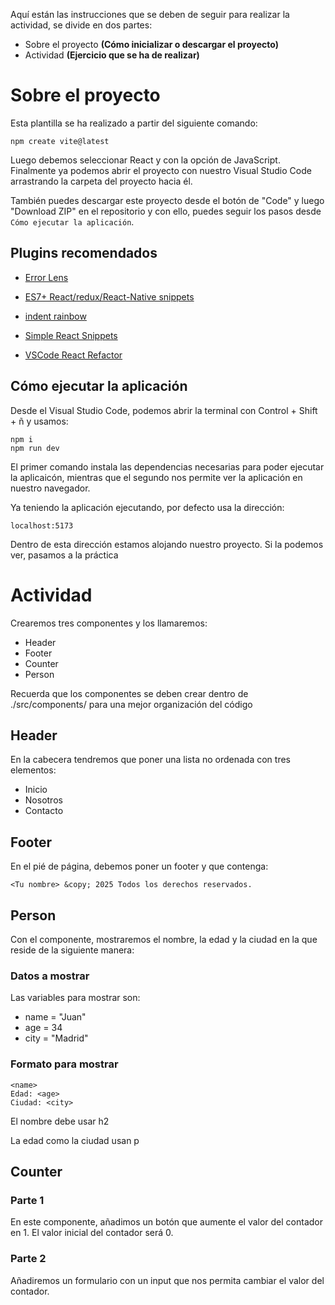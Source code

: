 Aquí están las instrucciones que se deben de seguir para realizar la actividad, se divide en dos partes:
- Sobre el proyecto **(Cómo inicializar o descargar el proyecto)**
- Actividad **(Ejercicio que se ha de realizar)**

# Sobre el proyecto

Esta plantilla se ha realizado a partir del siguiente comando:

```
npm create vite@latest
```

Luego debemos seleccionar React y con la opción de JavaScript. Finalmente ya podemos abrir el proyecto con nuestro Visual Studio Code arrastrando la carpeta del proyecto hacia él.

También puedes descargar este proyecto desde el botón de "Code" y luego "Download ZIP" en el repositorio y con ello, puedes seguir los pasos desde  `Cómo ejecutar la aplicación`.

## Plugins recomendados
- [Error Lens](https://marketplace.visualstudio.com/items?itemName=usernamehw.errorlens)

- [ES7+ React/redux/React-Native snippets](https://marketplace.visualstudio.com/items?itemName=dsznajder.es7-react-js-snippets)

- [indent rainbow](https://marketplace.visualstudio.com/items?itemName=oderwat.indent-rainbow)

- [Simple React Snippets](https://marketplace.visualstudio.com/items?itemName=burkeholland.simple-react-snippets)

- [VSCode React Refactor](https://marketplace.visualstudio.com/items?itemName=planbcoding.vscode-react-refactor)

## Cómo ejecutar la aplicación

Desde el Visual Studio Code, podemos abrir la terminal con Control + Shift + ñ y usamos:

```
npm i
npm run dev
```

El primer comando instala las dependencias necesarias para poder ejecutar la aplicaicón, mientras que el segundo nos permite ver la aplicación en nuestro navegador.

Ya teniendo la aplicación ejecutando, por defecto usa la dirección:
```
localhost:5173
```
Dentro de esta dirección estamos alojando nuestro proyecto. Si la podemos ver, pasamos a la práctica

# Actividad
Crearemos tres componentes y los llamaremos:
- Header
- Footer
- Counter
- Person

Recuerda que los componentes se deben crear dentro de ./src/components/ para una mejor organización del código

## Header
En la cabecera tendremos que poner una lista no ordenada con tres elementos:
- Inicio
- Nosotros
- Contacto

## Footer
En el pié de página, debemos poner un footer y que contenga:

```
<Tu nombre> &copy; 2025 Todos los derechos reservados.
```

## Person

Con el componente, mostraremos el nombre, la edad y la ciudad en la que reside de la siguiente manera:

### Datos a mostrar
Las variables para mostrar son:
- name = "Juan"
- age = 34
- city = "Madrid"

### Formato para mostrar
```
<name>
Edad: <age>
Ciudad: <city>
```
El nombre debe usar h2

La edad como la ciudad usan p

## Counter
### Parte 1
En este componente, añadimos un botón que aumente el valor del contador en 1.
El valor inicial del contador será 0.

### Parte 2
Añadiremos un formulario con un input que nos permita cambiar el valor del contador.